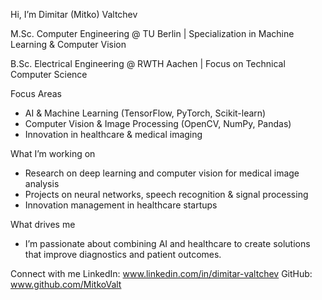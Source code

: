 Hi, I’m Dimitar (Mitko) Valtchev

M.Sc. Computer Engineering @ TU Berlin | Specialization in Machine Learning & Computer Vision

B.Sc. Electrical Engineering @ RWTH Aachen | Focus on Technical Computer Science

Focus Areas

- AI & Machine Learning (TensorFlow, PyTorch, Scikit-learn)
- Computer Vision & Image Processing (OpenCV, NumPy, Pandas)
- Innovation in healthcare & medical imaging
  
What I’m working on

- Research on deep learning and computer vision for medical image analysis
- Projects on neural networks, speech recognition & signal processing
- Innovation management in healthcare startups

What drives me
- I’m passionate about combining AI and healthcare to create solutions that improve diagnostics and patient outcomes.

Connect with me
LinkedIn: www.linkedin.com/in/dimitar-valtchev
GitHub: www.github.com/MitkoValt

